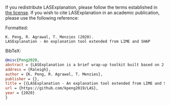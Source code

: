 If you redistribute LASExplanation, please follow the terms established in
[the license](../LICENSE). If you wish to cite LASExplanation in an academic
publication, please use the following reference:

Formatted:
```
K. Peng, R. Agrawal, T. Menzies (2020).
LASExplanation - An explanation tool extended from LIME and SHAP
```

BibTeX:
```bibtex
@misc{Peng2020,
abstract = {LASExplanation is a brief wrap-up toolkit built based on 2 explanation packages: LIME and SHAP. The package contains 2 explainers: LIMEBAG and SHAP. It takes data and fitted models as input and returns explanations about feature importance ranks and/or weights. (etc. what attributes matter most within the prediction model).},
address = {Raleigh},
author = {K. Peng, R. Agrawal, T. Menzies},
publisher = {},
title = {{LASExplanation - An explanation tool extended from LIME and SHAP}},
url = {https://github.com/kpeng2019/LAS},
year = {2020}
}
```
